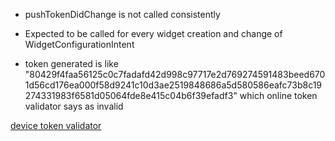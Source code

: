 - pushTokenDidChange is not called consistently
   
- Expected to be called for every widget creation and change of
WidgetConfigurationIntent

- token generated is like "80429f4faa56125c0c7fadafd42d998c97717e2d769274591483beed6701d56cd176ea000f58d9241c10d3ae2519848686a5d580586eafc73b8c19274331983f6581d05064fde8e415c04b6f39efadf3"
   which online token validator says as invalid


[device token validator](https://github.com/vjyanand/dashy-ios/blob/main/a.png?raw=true)  

